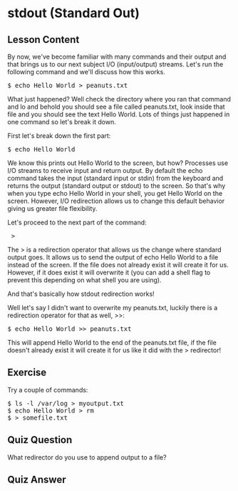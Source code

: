 # stdout (Standard Out)

## Lesson Content

By now, we've become familiar with many commands and their output and that brings us to our next subject I/O (input/output) streams. Let's run the following command and we'll discuss how this works. 

<pre>$ echo Hello World > peanuts.txt</pre>

What just happened? Well check the directory where you ran that command and lo and behold you should see a file called peanuts.txt, look inside that file and you should see the text Hello World. Lots of things just happened in one command so let's break it down. 

First let's break down the first part: 

<pre>$ echo Hello World</pre>

We know this prints out Hello World to the screen, but how? Processes use I/O streams to receive input and return output. By default the echo command takes the input (standard input or stdin) from the keyboard and returns the output (standard output or stdout) to the screen. So that's why when you type echo Hello World in your shell, you get Hello World on the screen. However, I/O redirection allows us to change this default behavior giving us greater file flexibility. 

Let's proceed to the next part of the command: 

<pre> > </pre>

The > is a redirection operator that allows us the change where standard output goes. It allows us to send the output of echo Hello World to a file instead of the screen. If the file does not already exist it will create it for us. However, if it does exist it will overwrite it (you can add a shell flag to prevent this depending on what shell you are using).

And that's basically how stdout redirection works!

Well let's say I didn't want to overwrite my peanuts.txt, luckily there is a redirection operator for that as well, >>: 

<pre>$ echo Hello World >> peanuts.txt</pre>

This will append Hello World to the end of the peanuts.txt file, if the file doesn't already exist it will create it for us like it did with the > redirector! 


## Exercise

Try a couple of commands: 

<pre>
$ ls -l /var/log > myoutput.txt
$ echo Hello World > rm
$ > somefile.txt 
</pre>

## Quiz Question

What redirector do you use to append output to a file? 

## Quiz Answer

>>


